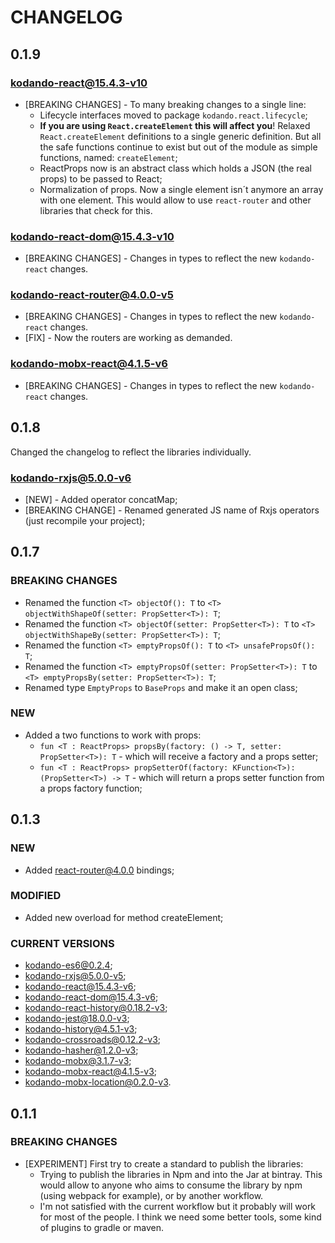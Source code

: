 # CHANGELOG

## 0.1.9

### kodando-react@15.4.3-v10

- [BREAKING CHANGES] - To many breaking changes to a single line:
    - Lifecycle interfaces moved to package `kodando.react.lifecycle`;
    - **If you are using `React.createElement` this will affect you**! Relaxed `React.createElement` definitions to a single generic definition. But
    all the safe functions continue to exist but out of the module as simple functions,
    named: `createElement`;
    - ReactProps now is an abstract class which holds a JSON (the real props) to be 
    passed to React;
    - Normalization of props. Now a single element isn´t anymore an array with one element.
    This would allow to use `react-router` and other libraries that check for this. 

### kodando-react-dom@15.4.3-v10

- [BREAKING CHANGES] - Changes in types to reflect the new `kodando-react` changes.

### kodando-react-router@4.0.0-v5

- [BREAKING CHANGES] - Changes in types to reflect the new `kodando-react` changes.
- [FIX] - Now the routers are working as demanded.

### kodando-mobx-react@4.1.5-v6

- [BREAKING CHANGES] - Changes in types to reflect the new `kodando-react` changes.



## 0.1.8

Changed the changelog to reflect the libraries individually.

### kodando-rxjs@5.0.0-v6

- [NEW] - Added operator concatMap;
- [BREAKING CHANGE] - Renamed generated JS name of Rxjs operators (just recompile your project);



## 0.1.7

### BREAKING CHANGES

* Renamed the function `<T> objectOf(): T` to `<T> objectWithShapeOf(setter: PropSetter<T>): T`;
* Renamed the function `<T> objectOf(setter: PropSetter<T>): T` to `<T> objectWithShapeBy(setter: PropSetter<T>): T`;
* Renamed the function `<T> emptyPropsOf(): T` to `<T> unsafePropsOf(): T`;
* Renamed the function `<T> emptyPropsOf(setter: PropSetter<T>): T` to `<T> emptyPropsBy(setter: PropSetter<T>): T`;
* Renamed type `EmptyProps` to `BaseProps` and make it an open class;

### NEW

* Added a two functions to work with props:
  * `fun <T : ReactProps> propsBy(factory: () -> T, setter: PropSetter<T>): T` - which will receive a factory and a props setter;
  * `fun <T : ReactProps> propSetterOf(factory: KFunction<T>): (PropSetter<T>) -> T` - which will return a props setter function from a props factory function;



## 0.1.3

### NEW

* Added react-router@4.0.0 bindings;

### MODIFIED

* Added new overload for method createElement;


### CURRENT VERSIONS

* kodando-es6@0.2.4;
* kodando-rxjs@5.0.0-v5;
* kodando-react@15.4.3-v6;
* kodando-react-dom@15.4.3-v6;
* kodando-react-history@0.18.2-v3;
* kodando-jest@18.0.0-v3;
* kodando-history@4.5.1-v3;
* kodando-crossroads@0.12.2-v3;
* kodando-hasher@1.2.0-v3;
* kodando-mobx@3.1.7-v3;
* kodando-mobx-react@4.1.5-v3;
* kodando-mobx-location@0.2.0-v3.


## 0.1.1

### BREAKING CHANGES

* [EXPERIMENT] First try to create a standard to publish the libraries:
    * Trying to publish the libraries in Npm and into the Jar at bintray.
      This would allow to anyone who aims to consume the library by npm (using webpack for example),
      or by another workflow.
    * I'm not satisfied with the current workflow but it probably will work for
      most of the people. I think we need some better tools, some kind of
      plugins to gradle or maven.
